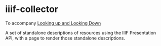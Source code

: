 # iiif-collector

To accompany [Looking up and Looking Down](http://resources.digirati.com/iiif/an-introduction-to-iiif/looking-up-and-down.html)

A set of standalone descriptions of resources using the IIIF Presentation API, with a page to render those standalone descriptions.



